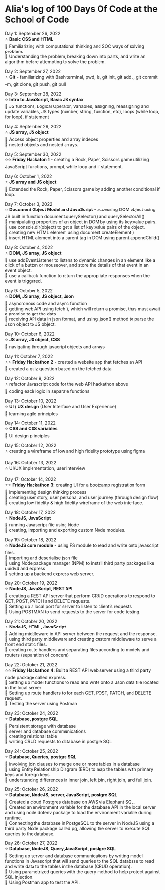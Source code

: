 # Alia's log of 100 Days Of Code at the School of Code


Day 1: September 26, 2022 <br />
⭐	**Basic CSS and HTML** <br />
💬 Familiarizing with computational thinking and SOC ways of solving problem. <br />
💬 Understanding the problem, breaking down into parts, and write an algorithm before attempting to solve the problem.

Day 2: September 27, 2022 <br />
⭐ **Git** - familiarizing with Bash terminal, pwd, ls, git init, git add ., git commit -m, git clone, git push, git pull <br />				

Day 3: September 28, 2022	<br />
⭐ **Intro to JavaScript, Basic JS syntax** <br />
💬 JS functions, Logical Operator, Variables, assigning, reassigning and update variables, JS types (number, string, function, etc), loops (while loop, for loop), if statement

Day 4: September 29, 2022 <br />
⭐ **JS array, JS object** <br />
💬 Access object properties and array indeces <br />
💬 nested objects and nested arrays. 

Day 5: September 30, 2022 <br />
⭐⭐ **Friday Hackaton 1** - creating a Rock, Paper, Scissors game  utilizing JavaScript functions, prompt, while loop and if statement. 

Day 6:	October 1, 2022	<br />
⭐ **JS array and JS object** <br />
💬 Extended the Rock, Paper, Scissors game by adding another conditional if loop.

Day 7:	October 3, 2022	<br />
⭐	**Document Object Model and	JavaScript** - accessing DOM object using JS built in function document.querySelector() and  querySelectorAll() <br />
💬 manipulating properties of an object in DOM by using its key:value pairs.  <br />
💬 use console.dir(object) to get a list of key:value pairs of the object. <br />
💬 creating new HTML element using document.createElement() <br />
💬 insert HTML alement into a parent tag in DOM using parent.appendChild()

Day 8: October 4, 2022	<br />
⭐ **DOM, JS array, JS object** <br />
💬 use addEventListener to listens to dynamic changes in an element  like a click of a button or mouseover, and store the details of that event in an event object. <br />
💬 use a callback function to return the appropriate responses when the event is triggered.

Day 9:	October 5, 2022	<br />
⭐	**DOM, JS array, JS object, Json**	 <br />
💬 asyncronous code and async function <br />
💬 getting web API using fetch(), which will return a promise, thus must await a promise to get the data <br />
💬 receiving API data in json format, and using .json() method to parse the Json object to JS object.

Day 10:	October 6, 2022	<br />
⭐	**JS array, JS object, CSS**	<br />
💬 navigating through javacript objects and arrays <br />

Day 11:	October 7, 2022	<br />
⭐⭐ **Friday Hackathon 2** -  created a website app that fetches an API <br />
💬 created a quiz question based on the fetched data <br />

Day 12:	October 9, 2022	<br />
⭐ refactor Javascript code for the web API hackathon above <br />
💬 coding each logic in separate functions 

Day 13:	October 10, 2022			<br />
⭐ **UI / UX design** (User Interface and User Experience) <br />
💬 learning agile principles <br />

Day 14:	October 11, 2022			<br />
⭐ **CSS and	CSS variables** <br />
💬 UI design principles

Day 15:	October 12, 2022			<br />
⭐ creating a wireframe of low and high fidelity prototype using figma

Day 16:	October 13, 2022			<br />
⭐ UI/UX	implementation, user interview

Day 17:	October 14, 2022			<br />
⭐⭐ **Friday Hackathon 3**: creating UI for a bootcamp registration form <br />
💬 implementing design thinking process <br />
💬 creating user story, user persona, and user journey (through design flow) <br />
💬 creating low fidelity & high fidelity wireframe of the web interface. 

Day 18:	October 17, 2022			<br />
⭐ **NodeJS, JavaScript**	 <br />
💬 running Javascript file using Node <br />
💬 creating, importing and exporting custom Node modules.

Day 19:	October 18, 2022	<br />
⭐	**NodeJS core module** - using FS module to read and write onto javascript files. <br />
💬 importing and deserialise json file <br />
💬 using Node package manager (NPM) to install third party packages like uuidv4 and express <br />
💬 setting up a backend express web server.

Day 20:	October 19, 2022	<br />
⭐	**NodeJS,	JavaScript, REST API**	<br />
💬 creating a REST API server that perform CRUD operations to respond to GET, POST, PATCH and DELETE requests. <br />
💬 Setting up a local port for server to listen to client’s requests. <br />
💬 Using POSTMAN to send requests to the server for code testing. 

Day 21:	October 20, 2022	<br />
⭐	**NodeJS, HTML, JavaScript** <br />
💬 Adding middleware in API server between the request and the response. <br />
💬 using third party middleware and creating custom middleware to serve a front end static files. <br />
💬 creating route handlers and separating files according to models and routers (separation of concern)

Day 22:	October 21, 2022	<br />
⭐⭐ **Friday Hackathon 4**: Built a REST API web server using a third party node package called express. <br />
💬 Setting up model functions to read and write onto a Json data file located in the local server<br />
💬 Setting up route handlers to for each GET, POST, PATCH, and DELETE request. <br />
💬 Testing the server using Postman

Day 23:	October 24, 2022	<br />
⭐	**Database, postgre SQL** <br />
💬 Persistent storage with database <br />
💬 server and database communications <br />
💬 creating relational table <br />
💬 writing CRUD requests to database in postgre SQL

Day 24:	October 25, 2022	<br />
⭐	**Database, Queries, postgre SQL** <br />
💬 involving join clauses to merge one or more tables in a database <br />
💬 using Entity Relationship Diagram (ERD) to map the tables with primary keys and foreign keys <br />
💬 understanding differences in inner join, left join, right join, and full join. 

Day 25:	October 26, 2022	<br />
⭐	**Database, NodeJS, server, JavaScript, postgre SQL** <br />
💬 Created a cloud Postgres database on AWS via Elephant SQL. <br />
💬 Created an environment variable for the database API in the local server and using node dotenv package to load the environment variable during runtime.  <br />
💬 Connecting the database in PostgeSQL to the server in NodeJS using a third party Node package called pg, allowing the server to execute SQL queries to the database.

Day 26:	October 27, 2022	<br />
⭐	**Database, NodeJS, Query,JavaScript, postgre SQL** <br />
💬 Setting up server and database communications by writing model functions in Javascript that will send queries to the SQL database to read and write data to the tables in the database (CRUD operation). <br />
💬 Using parametrized queries with the query method to help protect against SQL injection. <br />
💬 Using Postman app to test the API. 

<!--### Day 0: February 30, 2016 (Example 1)
##### (delete me or comment me out)

**Today's Progress**: Fixed CSS, worked on canvas functionality for the app.

**Thoughts:** I really struggled with CSS, but, overall, I feel like I am slowly getting better at it. Canvas is still new for me, but I managed to figure out some basic functionality.

**Link to work:** [Calculator App](http://www.example.com)

### Day 0: February 30, 2016 (Example 2)
##### (delete me or comment me out)

**Today's Progress**: Fixed CSS, worked on canvas functionality for the app.

**Thoughts**: I really struggled with CSS, but, overall, I feel like I am slowly getting better at it. Canvas is still new for me, but I managed to figure out some basic functionality.

**Link(s) to work**: [Calculator App](http://www.example.com)


### Day 1: June 27, Monday

**Today's Progress**: I've gone through many exercises on FreeCodeCamp.

**Thoughts** I've recently started coding, and it's a great feeling when I finally solve an algorithm challenge after a lot of attempts and hours spent.

**Link(s) to work**
1. [Find the Longest Word in a String](https://www.freecodecamp.com/challenges/find-the-longest-word-in-a-string)
2. [Title Case a Sentence](https://www.freecodecamp.com/challenges/title-case-a-sentence)  -->
